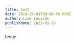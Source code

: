 ```yaml
---
title: test
date: 2024-10-01T00:00:00.000Z
author: Liam Inwards
publishdate: 2023-03-18
---
```

testje

